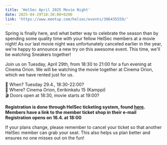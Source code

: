 ```yaml
---
title: 'HelSec April 2025 Movie Night'
date: 2025-04-29T18:30:00+0200
link: 'https://www.meetup.com/helsec/events/306435559/'
---
```


Spring is finally here, and what better way to celebrate the season than by spending some quality time with your fellow HelSec members at a movie night! As our last movie night was unfortunately canceled earlier in the year, we're happy to announce a new try on this awesome event. This time, we'll be watching Sneakers together! 

Join us on Tuesday, April 29th, from 18:30 to 21:00 for a fun evening at Cinema Orion. We will be watching the movie together at Cinema Orion, which we have rented just for us. 

📅 When? Tuesday 29.4., 18:30-22:00?  
📍 Where? Cinema Orion, Eerikinkatu 15 (Kamppi)  
🎬 Doors open at 18:30, movie starts at 19:00?  

**Registration is done through HelSec ticketing system, found [here](<https://events.helsec.fi/helsec/pceld/>).**  
**Members have a link to the member ticket shop in their e-mail**
**Registration opens on 16.4. at 18:00**

If your plans change, please remember to cancel your ticket so that another HelSec member can grab your seat. This also helps us plan better and ensures no one misses out on the fun!